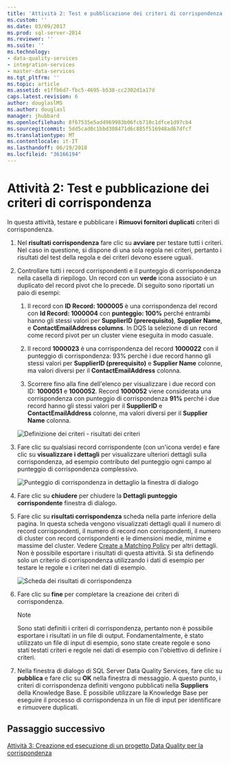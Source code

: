 ```yaml
---
title: 'Attività 2: Test e pubblicazione dei criteri di corrispondenza | Documenti Microsoft'
ms.custom: ''
ms.date: 03/09/2017
ms.prod: sql-server-2014
ms.reviewer: ''
ms.suite: ''
ms.technology:
- data-quality-services
- integration-services
- master-data-services
ms.tgt_pltfrm: ''
ms.topic: article
ms.assetid: e1ffb6d7-fbc5-4695-b538-cc2302d1a17d
caps.latest.revision: 6
author: douglaslMS
ms.author: douglasl
manager: jhubbard
ms.openlocfilehash: 8f67535e5ad4969983b06fcb710c1dfce1d97cb4
ms.sourcegitcommit: 5dd5cad0c1bbd308471d6c885f516948ad67dfcf
ms.translationtype: MT
ms.contentlocale: it-IT
ms.lasthandoff: 06/19/2018
ms.locfileid: "36166194"
---
```

# <a name="task-2-testing-and-publishing-the-matching-policy"></a>Attività 2: Test e pubblicazione dei criteri di corrispondenza
  In questa attività, testare e pubblicare i **Rimuovi fornitori duplicati** criteri di corrispondenza.  
  
1.  Nel **risultati corrispondenza** fare clic su **avviare** per testare tutti i criteri. Nel caso in questione, si dispone di una sola regola nei criteri, pertanto i risultati del test della regola e dei criteri devono essere uguali.  
  
2.  Controllare tutti i record corrispondenti e il punteggio di corrispondenza nella casella di riepilogo. Un record con un **verde** icona associato è un duplicato del record pivot che lo precede. Di seguito sono riportati un paio di esempi:  
  
    1.  Il record con **ID Record: 1000005** è una corrispondenza del record con **Id Record: 1000004** con **punteggio: 100%** perché entrambi hanno gli stessi valori per **SupplierID (prerequisito)**, **Supplier Name**, e **ContactEmailAddress columns**. In DQS la selezione di un record come record pivot per un cluster viene eseguita in modo casuale.  
  
    2.  Il record **1000023** è una corrispondenza del record **1000022** con il punteggio di corrispondenza: 93% perché i due record hanno gli stessi valori per **SupplierID (prerequisito)** e **Supplier Name** colonne, ma valori diversi per il **ContactEmailAddress** colonna.  
  
    3.  Scorrere fino alla fine dell'elenco per visualizzare i due record con ID: **1000051** e **1000052**. Record **1000052** viene considerata una corrispondenza con punteggio di corrispondenza **91%** perché i due record hanno gli stessi valori per il **SupplierID** e  **ContactEmailAddress** colonne, ma valori diversi per il **Supplier Name** colonna.  
  
     ![Definizione dei criteri - risultati dei criteri](../../2014/tutorials/media/et-testingandpublishingthematchingpolicy-01.jpg "definizione dei criteri - risultati dei criteri")  
  
3.  Fare clic su qualsiasi record corrispondente (con un'icona verde) e fare clic su **visualizzare i dettagli** per visualizzare ulteriori dettagli sulla corrispondenza, ad esempio contributo del punteggio ogni campo al punteggio di corrispondenza complessivo.  
  
     ![Punteggio di corrispondenza in dettaglio la finestra di dialogo](../../2014/tutorials/media/et-testingandpublishingthematchingpolicy-02.jpg "punteggio di corrispondenza in dettaglio la finestra di dialogo")  
  
4.  Fare clic su **chiudere** per chiudere la **Dettagli punteggio corrispondente** finestra di dialogo.  
  
5.  Fare clic su **risultati corrispondenza** scheda nella parte inferiore della pagina. In questa scheda vengono visualizzati dettagli quali il numero di record corrispondenti, il numero di record non corrispondenti, il numero di cluster con record corrispondenti e le dimensioni medie, minime e massime del cluster. Vedere [Create a Matching Policy](http://msdn.microsoft.com/library/hh270290.aspx) per altri dettagli. Non è possibile esportare i risultati di questa attività. Si sta definendo solo un criterio di corrispondenza utilizzando i dati di esempio per testare le regole e i criteri nei dati di esempio.  
  
     ![Scheda dei risultati di corrispondenza](../../2014/tutorials/media/et-testingandpublishingthematchingpolicy-03.jpg "scheda dei risultati di corrispondenza")  
  
6.  Fare clic su **fine** per completare la creazione dei criteri di corrispondenza.  
  
    > [!NOTE]  
    >  Sono stati definiti i criteri di corrispondenza, pertanto non è possibile esportare i risultati in un file di output. Fondamentalmente, è stato utilizzato un file di input di esempio, sono state create regole e sono stati testati criteri e regole nei dati di esempio con l'obiettivo di definire i criteri.  
  
7.  Nella finestra di dialogo di SQL Server Data Quality Services, fare clic su **pubblica** e fare clic su **OK** nella finestra di messaggio. A questo punto, i criteri di corrispondenza definiti vengono pubblicati nella **Suppliers** della Knowledge Base. È possibile utilizzare la Knowledge Base per eseguire il processo di corrispondenza in un file di input per identificare e rimuovere duplicati.  
  
## <a name="next-step"></a>Passaggio successivo  
 [Attività 3: Creazione ed esecuzione di un progetto Data Quality per la corrispondenza](../../2014/tutorials/task-3-creating-and-running-a-data-quality-project-for-matching.md)  
  
  